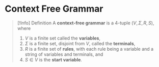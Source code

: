# Context Free Grammar
> [!Info] Definition
> A **context-free grammar** is a 4-tuple $(V,\Sigma, R, S)$, where
> 1. $V$ is a finite set called the **variables**,
> 2. $\Sigma$ is a finite set, disjoint from $V$, called the **terminals**,
> 3. $R$ is a finite set of **rules**, with each rule being a variable and a string of variables and terminals, and
> 4. $S \in V$ is the **start variable**.

